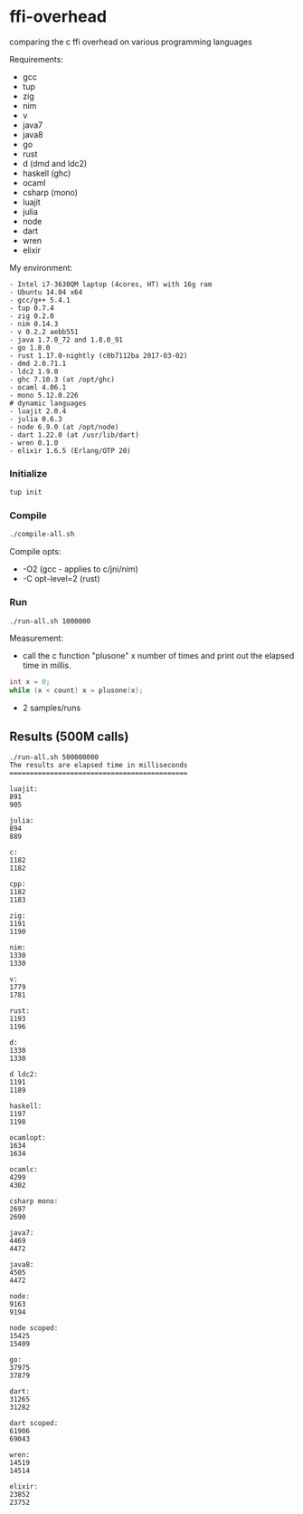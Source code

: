 ffi-overhead
============

comparing the c ffi overhead on various programming languages

Requirements:
- gcc
- tup
- zig
- nim
- v
- java7
- java8
- go
- rust
- d (dmd and ldc2)
- haskell (ghc)
- ocaml
- csharp (mono)
- luajit
- julia
- node
- dart
- wren
- elixir

My environment:
```
- Intel i7-3630QM laptop (4cores, HT) with 16g ram
- Ubuntu 14.04 x64
- gcc/g++ 5.4.1
- tup 0.7.4
- zig 0.2.0
- nim 0.14.3
- v 0.2.2 aebb551
- java 1.7.0_72 and 1.8.0_91
- go 1.8.0
- rust 1.17.0-nightly (c0b7112ba 2017-03-02)
- dmd 2.0.71.1
- ldc2 1.9.0
- ghc 7.10.3 (at /opt/ghc)
- ocaml 4.06.1
- mono 5.12.0.226
# dynamic languages 
- luajit 2.0.4
- julia 0.6.3
- node 6.9.0 (at /opt/node)
- dart 1.22.0 (at /usr/lib/dart)
- wren 0.1.0
- elixir 1.6.5 (Erlang/OTP 20)
```

### Initialize
```sh
tup init
```

### Compile
```sh
./compile-all.sh
```

Compile opts:
- -O2 (gcc - applies to c/jni/nim)
- -C opt-level=2 (rust)

### Run
```sh
./run-all.sh 1000000
```

Measurement:
- call the c function "plusone" x number of times and print out the elapsed time in millis.
 ```c
int x = 0;
while (x < count) x = plusone(x);
 ```

- 2 samples/runs

## Results (500M calls)
```
./run-all.sh 500000000
The results are elapsed time in milliseconds
============================================

luajit:
891
905

julia:
894
889

c:
1182
1182

cpp:
1182
1183

zig:
1191
1190

nim:
1330
1330

v:
1779
1781

rust:
1193
1196

d:
1330
1330

d ldc2:
1191
1189

haskell:
1197
1198

ocamlopt:
1634
1634

ocamlc:
4299
4302

csharp mono:
2697
2690

java7:
4469
4472

java8:
4505
4472

node:
9163
9194

node scoped:
15425
15409

go:
37975
37879

dart:
31265
31282

dart scoped:
61906
69043

wren:
14519
14514

elixir:
23852
23752
```

